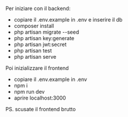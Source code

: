 Per iniziare con il backend:

- copiare il .env.example in .env e inserire il db
- composer install
- php artisan migrate --seed
- php artisan key:generate
- php artisan jwt:secret
- php artisan test
- php artisan serve


Poi inizializzare il frontend
 - copiare il .env.example in .env
 - npm i
 - npm run dev
 - aprire localhost:3000

PS. scusate il frontend brutto